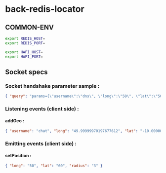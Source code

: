 # back-redis-locator

## COMMON-ENV

```bash
export REDIS_HOST=
export REDIS_PORT=

export HAPI_HOST=
export HAPI_PORT=
```

## Socket specs

### Socket handshake parameter sample :

```json
{ "query": "params={\"username\":\"dns\", \"long\":\"50\", \"lat\":\"50\", \"radius\":\"2\"}" }
```

### Listening events (client side) :

#### addGeo :

```json
{ "username": "chat", "long": "49.99999970197677612", "lat": "-10.00000092823272979" }
```

### Emitting events (client side) :

#### setPosition :

```json
{ "long": "50", "lat": "60", "radius": "3" }
```
